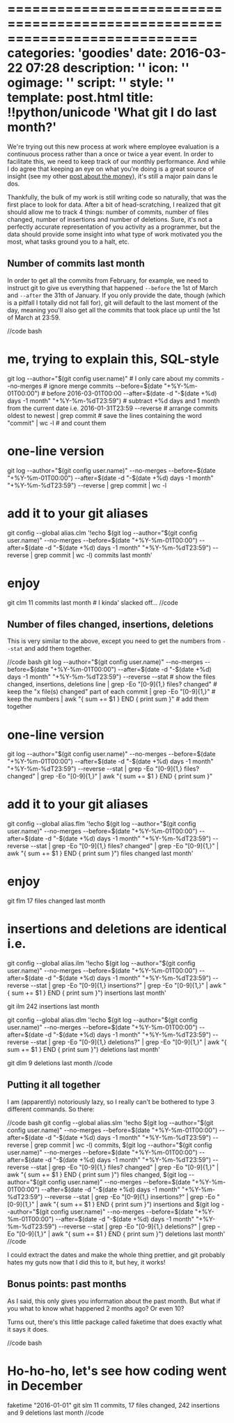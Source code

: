 ===========================================================================
categories: 'goodies'
date: 2016-03-22 07:28
description: ''
icon: ''
ogimage: ''
script: ''
style: ''
template: post.html
title: !!python/unicode 'What git I do last month?'
===========================================================================

We're trying out this new process at work where employee evaluation is a continuous process rather than a once or twice a year event. In order to facilitate this, we need to keep track of our monthly performance. And while I do agree that keeping an eye on what you're doing is a great source of insight (see my other [post about the money](/2015-02-15-where-does-the-money-go/))<!--more-->, it's still a major pain dans le dos.

Thankfully, the bulk of my work is still writing code so naturally, that was the first place to look for data. After a bit of head-scratching, I realized that git should allow me to track 4 things: number of commits, number of files changed, number of insertions and number of deletions. Sure, it's not a perfectly accurate representation of you activity as a programmer, but the data should provide some insight into what type of work motivated you the most, what tasks ground you to a halt, etc.


## Number of commits last month ##

In order to get all the commits from February, for example, we need to instruct git to give us everything that happened `--before` the 1st of March and `--after` the 31th of January. If you only provide the date, though (which is a pitfall I totally did not fall for), git will default to the last moment of the day, meaning you'll also get all the commits that took place up until the 1st of March at 23:59.

//code bash
# me, trying to explain this, SQL-style
git log
    --author="$(git config user.name)"  # I only care about my commits
    --no-merges  # ignore merge commits
    --before=$(date "+%Y-%m-01T00:00")  # before 2016-03-01T00:00
    --after=$(date -d "-$(date +%d) days -1 month" "+%Y-%m-%dT23:59")  # subtract +%d days and 1 month from the current date i.e. 2016-01-31T23:59
    --reverse  # arrange commits oldest to newest
    | grep commit  # save the lines containing the word "commit"
    | wc -l  # and count them

# one-line version
git log --author="$(git config user.name)" --no-merges --before=$(date "+%Y-%m-01T00:00") --after=$(date -d "-$(date +%d) days -1 month" "+%Y-%m-%dT23:59") --reverse | grep commit | wc -l

# add it to your git aliases
git config --global alias.clm '!echo $(git log --author="$(git config user.name)" --no-merges --before=$(date "+%Y-%m-01T00:00") --after=$(date -d "-$(date +%d) days -1 month" "+%Y-%m-%dT23:59") --reverse | grep commit | wc -l) commits last month'

# enjoy
git clm
11 commits last month  # I kinda' slacked off...
//code


## Number of files changed, insertions, deletions ##

This is very similar to the above, except you need to get the numbers from `--stat` and add them together.

//code bash
git log
    --author="$(git config user.name)"
    --no-merges
    --before=$(date "+%Y-%m-01T00:00")
    --after=$(date -d "-$(date +%d) days -1 month" "+%Y-%m-%dT23:59")
    --reverse
    --stat  # show the files changed, insertions, deletions line
    | grep -Eo "[0-9]{1,} files? changed"  # keep the "x file(s) changed" part of each commit
    | grep -Eo "[0-9]{1,}"  # keep the numbers
    | awk "{ sum += \$1 } END { print sum }"  # add them together

# one-line version
git log --author="$(git config user.name)" --no-merges --before=$(date "+%Y-%m-01T00:00") --after=$(date -d "-$(date +%d) days -1 month" "+%Y-%m-%dT23:59") --reverse --stat | grep -Eo "[0-9]{1,} files? changed" | grep -Eo "[0-9]{1,}" | awk "{ sum += \$1 } END { print sum }"

# add it to your git aliases
git config --global alias.flm '!echo $(git log --author="$(git config user.name)" --no-merges --before=$(date "+%Y-%m-01T00:00") --after=$(date -d "-$(date +%d) days -1 month" "+%Y-%m-%dT23:59") --reverse --stat | grep -Eo "[0-9]{1,} files? changed" | grep -Eo "[0-9]{1,}" | awk "{ sum += \$1 } END { print sum }") files changed last month'

# enjoy
git flm
17 files changed last month


# insertions and deletions are identical i.e.
git config --global alias.ilm '!echo $(git log --author="$(git config user.name)" --no-merges --before=$(date "+%Y-%m-01T00:00") --after=$(date -d "-$(date +%d) days -1 month" "+%Y-%m-%dT23:59") --reverse --stat | grep -Eo "[0-9]{1,} insertions?" | grep -Eo "[0-9]{1,}" | awk "{ sum += \$1 } END { print sum }") insertions last month'

git ilm
242 insertions last month


git config --global alias.dlm '!echo $(git log --author="$(git config user.name)" --no-merges --before=$(date "+%Y-%m-01T00:00") --after=$(date -d "-$(date +%d) days -1 month" "+%Y-%m-%dT23:59") --reverse --stat | grep -Eo "[0-9]{1,} deletions?" | grep -Eo "[0-9]{1,}" | awk "{ sum += \$1 } END { print sum }") deletions last month'

git dlm
9 deletions last month
//code


## Putting it all together ##

I am (apparently) notoriously lazy, so I really can't be bothered to type 3 different commands. So there:

//code bash
git config --global alias.slm '!echo $(git log --author="$(git config user.name)" --no-merges --before=$(date "+%Y-%m-01T00:00") --after=$(date -d "-$(date +%d) days -1 month" "+%Y-%m-%dT23:59") --reverse | grep commit | wc -l) commits, $(git log --author="$(git config user.name)" --no-merges --before=$(date "+%Y-%m-01T00:00") --after=$(date -d "-$(date +%d) days -1 month" "+%Y-%m-%dT23:59") --reverse --stat | grep -Eo "[0-9]{1,} files? changed" | grep -Eo "[0-9]{1,}" | awk "{ sum += \$1 } END { print sum }") files changed, $(git log --author="$(git config user.name)" --no-merges --before=$(date "+%Y-%m-01T00:00") --after=$(date -d "-$(date +%d) days -1 month" "+%Y-%m-%dT23:59") --reverse --stat | grep -Eo "[0-9]{1,} insertions?" | grep -Eo "[0-9]{1,}" | awk "{ sum += \$1 } END { print sum }") insertions and $(git log --author="$(git config user.name)" --no-merges --before=$(date "+%Y-%m-01T00:00") --after=$(date -d "-$(date +%d) days -1 month" "+%Y-%m-%dT23:59") --reverse --stat | grep -Eo "[0-9]{1,} deletions?" | grep -Eo "[0-9]{1,}" | awk "{ sum += \$1 } END { print sum }") deletions last month'
//code

I could extract the dates and make the whole thing prettier, and git probably hates my guts now that I did this to it, but hey, it works!


## Bonus points: past months ##

As I said, this only gives you information about the past month. But what if you what to know what happened 2 months ago? Or even 10?

Turns out, there's this little package called faketime that does exactly what it says it does.

//code bash
# Ho-ho-ho, let's see how coding went in December
faketime "2016-01-01" git slm
11 commits, 17 files changed, 242 insertions and 9 deletions last month
//code
